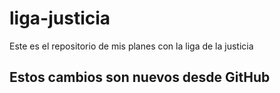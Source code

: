 # liga-justicia
Este es el repositorio de mis planes con la liga de la justicia



## Estos cambios son nuevos desde GitHub
